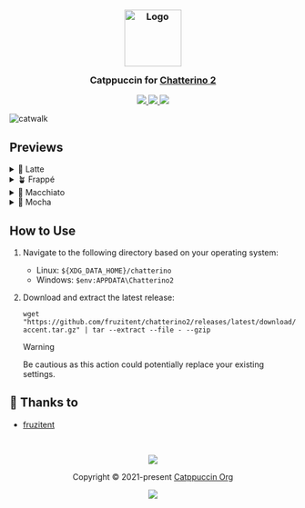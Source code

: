 <h3 align="center">
  <img src="https://raw.githubusercontent.com/catppuccin/catppuccin/main/assets/logos/exports/1544x1544_circle.png" width="100" alt="Logo"/>
  <br/>
  <img src="https://raw.githubusercontent.com/catppuccin/catppuccin/main/assets/misc/transparent.png" height="30" width="0px"/>
  Catppuccin for <a href="https://github.com/chatterino/chatterino2">Chatterino 2</a>
  <img src="https://raw.githubusercontent.com/catppuccin/catppuccin/main/assets/misc/transparent.png" height="30" width="0px"/>
</h3>

<p align="center">
  <a href="https://github.com/fruzitent/chatterino2/stargazers">
    <img src="https://img.shields.io/github/stars/fruzitent/chatterino2?colorA=363a4f&colorB=b7bdf8&style=for-the-badge">
  </a>
  <a href="https://github.com/fruzitent/chatterino2/issues">
    <img src="https://img.shields.io/github/issues/fruzitent/chatterino2?colorA=363a4f&colorB=f5a97f&style=for-the-badge">
  </a>
  <a href="https://github.com/fruzitent/chatterino2/contributors">
    <img src="https://img.shields.io/github/contributors/fruzitent/chatterino2?colorA=363a4f&colorB=a6da95&style=for-the-badge">
  </a>
</p>

![catwalk](assets/catwalk.webp)

## Previews

<details>
<summary>🌻 Latte</summary>

![latte](assets/latte.webp)
</details>

<details>
<summary>🪴 Frappé</summary>

![frappe](assets/frappe.webp)
</details>

<details>
<summary>🌺 Macchiato</summary>

![macchiato](assets/macchiato.webp)
</details>

<details>
<summary>🌿 Mocha</summary>

![mocha](assets/mocha.webp)
</details>

## How to Use

1. Navigate to the following directory based on your operating system:

    - Linux: `${XDG_DATA_HOME}/chatterino`
    - Windows: `$env:APPDATA\Chatterino2`

2. Download and extract the latest release:

    ```shell
    wget "https://github.com/fruzitent/chatterino2/releases/latest/download/theme-accent.tar.gz" | tar --extract --file - --gzip
    ```

    > [!WARNING]
    > Be cautious as this action could potentially replace your existing settings.

## 💝 Thanks to

- [fruzitent](https://github.com/fruzitent)

&nbsp;

<p align="center">
 <img src="https://raw.githubusercontent.com/catppuccin/catppuccin/main/assets/footers/gray0_ctp_on_line.svg?sanitize=true" />
</p>

<p align="center">
 Copyright &copy; 2021-present
 <a href="https://github.com/catppuccin" target="_blank">Catppuccin Org</a>
</p>

<p align="center">
 <a href="https://github.com/catppuccin/catppuccin/blob/main/LICENSE">
    <img src="https://img.shields.io/static/v1.svg?style=for-the-badge&label=License&message=MIT&logoColor=d9e0ee&colorA=363a4f&colorB=b7bdf8"/>
  </a>
</p>
